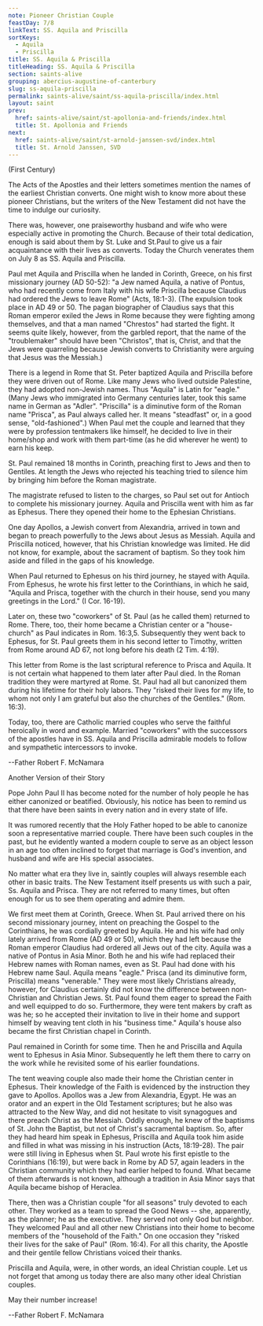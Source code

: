 ```yaml
---
note: Pioneer Christian Couple
feastDay: 7/8
linkText: SS. Aquila and Priscilla
sortKeys:
  - Aquila
  - Priscilla
title: SS. Aquila & Priscilla
titleHeading: SS. Aquila & Priscilla
section: saints-alive
grouping: abercius-augustine-of-canterbury
slug: ss-aquila-priscilla
permalink: saints-alive/saint/ss-aquila-priscilla/index.html
layout: saint
prev:
  href: saints-alive/saint/st-apollonia-and-friends/index.html
  title: St. Apollonia and Friends
next:
  href: saints-alive/saint/st-arnold-janssen-svd/index.html
  title: St. Arnold Janssen, SVD
---
```

(First Century)

The Acts of the Apostles and their letters sometimes mention the names of the earliest Christian converts. One might wish to know more about these pioneer Christians, but the writers of the New Testament did not have the time to indulge our curiosity.

There was, however, one praiseworthy husband and wife who were especially active in promoting the Church. Because of their total dedication, enough is said about them by St. Luke and St.Paul to give us a fair acquaintance with their lives as converts. Today the Church venerates them on July 8 as SS. Aquila and Priscilla.

Paul met Aquila and Priscilla when he landed in Corinth, Greece, on his first missionary journey (AD 50-52): "a Jew named Aquila, a native of Pontus, who had recently come from Italy with his wife Priscilla because Claudius had ordered the Jews to leave Rome" (Acts, 18:1-3). (The expulsion took place in AD 49 or 50. The pagan biographer of Claudius says that this Roman emperor exiled the Jews in Rome because they were fighting among themselves, and that a man named "Chrestos" had started the fight. It seems quite likely, however, from the garbled report, that the name of the "troublemaker" should have been "Christos", that is, Christ, and that the Jews were quarreling because Jewish converts to Christianity were arguing that Jesus was the Messiah.)

There is a legend in Rome that St. Peter baptized Aquila and Priscilla before they were driven out of Rome. Like many Jews who lived outside Palestine, they had adopted non-Jewish names. Thus "Aquila" is Latin for "eagle." (Many Jews who immigrated into Germany centuries later, took this same name in German as "Adler". "Priscilla" is a diminutive form of the Roman name "Prisca", as Paul always called her. It means "steadfast" or, in a good sense, "old-fashioned".) When Paul met the couple and learned that they were by profession tentmakers like himself, he decided to live in their home/shop and work with them part-time (as he did wherever he went) to earn his keep.

St. Paul remained 18 months in Corinth, preaching first to Jews and then to Gentiles. At length the Jews who rejected his teaching tried to silence him by bringing him before the Roman magistrate.

The magistrate refused to listen to the charges, so Paul set out for Antioch to complete his missionary journey. Aquila and Priscilla went with him as far as Ephesus. There they opened their home to the Ephesian Christians.

One day Apollos, a Jewish convert from Alexandria, arrived in town and began to preach powerfully to the Jews about Jesus as Messiah. Aquila and Priscilla noticed, however, that his Christian knowledge was limited. He did not know, for example, about the sacrament of baptism. So they took him aside and filled in the gaps of his knowledge.

When Paul returned to Ephesus on his third journey, he stayed with Aquila. From Ephesus, he wrote his first letter to the Corinthians, in which he said, "Aquila and Prisca, together with the church in their house, send you many greetings in the Lord." (I Cor. 16-19).

Later on, these two "coworkers" of St. Paul (as he called them) returned to Rome. There, too, their home became a Christian center or a "house-church" as Paul indicates in Rom. 16:3,5. Subsequently they went back to Ephesus, for St. Paul greets them in his second letter to Timothy, written from Rome around AD 67, not long before his death (2 Tim. 4:19).

This letter from Rome is the last scriptural reference to Prisca and Aquila. It is not certain what happened to them later after Paul died. In the Roman tradition they were martyred at Rome. St. Paul had all but canonized them during his lifetime for their holy labors. They "risked their lives for my life, to whom not only I am grateful but also the churches of the Gentiles." (Rom. 16:3).

Today, too, there are Catholic married couples who serve the faithful heroically in word and example. Married "coworkers" with the successors of the apostles have in SS. Aquila and Priscilla admirable models to follow and sympathetic intercessors to invoke.

\--Father Robert F. McNamara

Another Version of their Story

Pope John Paul II has become noted for the number of holy people he has either canonized or beatified. Obviously, his notice has been to remind us that there have been saints in every nation and in every state of life.

It was rumored recently that the Holy Father hoped to be able to canonize soon a representative married couple. There have been such couples in the past, but he evidently wanted a modern couple to serve as an object lesson in an age too often inclined to forget that marriage is God's invention, and husband and wife are His special associates.

No matter what era they live in, saintly couples will always resemble each other in basic traits. The New Testament itself presents us with such a pair, Ss. Aquila and Prisca. They are not referred to many times, but often enough for us to see them operating and admire them.

We first meet them at Corinth, Greece. When St. Paul arrived there on his second missionary journey, intent on preaching the Gospel to the Corinthians, he was cordially greeted by Aquila. He and his wife had only lately arrived from Rome (AD 49 or 50), which they had left because the Roman emperor Claudius had ordered all Jews out of the city. Aquila was a native of Pontus in Asia Minor. Both he and his wife had replaced their Hebrew names with Roman names, even as St. Paul had done with his Hebrew name Saul. Aquila means "eagle." Prisca (and its diminutive form, Priscilla) means "venerable." They were most likely Christians already, however, for Claudius certainly did not know the difference between non-Christian and Christian Jews. St. Paul found them eager to spread the Faith and well equipped to do so. Furthermore, they were tent makers by craft as was he; so he accepted their invitation to live in their home and support himself by weaving tent cloth in his "business time." Aquila's house also became the first Christian chapel in Corinth.

Paul remained in Corinth for some time. Then he and Priscilla and Aquila went to Ephesus in Asia Minor. Subsequently he left them there to carry on the work while he revisited some of his earlier foundations.

The tent weaving couple also made their home the Christian center in Ephesus. Their knowledge of the Faith is evidenced by the instruction they gave to Apollos. Apollos was a Jew from Alexandria, Egypt. He was an orator and an expert in the Old Testament scriptures; but he also was attracted to the New Way, and did not hesitate to visit synagogues and there preach Christ as the Messiah. Oddly enough, he knew of the baptisms of St. John the Baptist, but not of Christ's sacramental baptism. So, after they had heard him speak in Ephesus, Priscilla and Aquila took him aside and filled in what was missing in his instruction (Acts, 18:19-28). The pair were still living in Ephesus when St. Paul wrote his first epistle to the Corinthians (16:19), but were back in Rome by AD 57, again leaders in the Christian community which they had earlier helped to found. What became of them afterwards is not known, although a tradition in Asia Minor says that Aquila became bishop of Heraclea.

There, then was a Christian couple "for all seasons" truly devoted to each other. They worked as a team to spread the Good News -- she, apparently, as the planner; he as the executive. They served not only God but neighbor. They welcomed Paul and all other new Christians into their home to become members of the "household of the Faith." On one occasion they "risked their lives for the sake of Paul" (Rom. 16:4). For all this charity, the Apostle and their gentile fellow Christians voiced their thanks.

Priscilla and Aquila, were, in other words, an ideal Christian couple. Let us not forget that among us today there are also many other ideal Christian couples.

May their number increase!

\--Father Robert F. McNamara